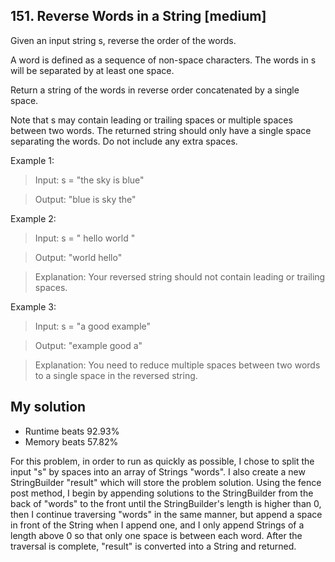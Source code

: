 ## 151. Reverse Words in a String [medium]

Given an input string s, reverse the order of the words.

A word is defined as a sequence of non-space characters. The words in s will be separated by at least one space.

Return a string of the words in reverse order concatenated by a single space.

Note that s may contain leading or trailing spaces or multiple spaces between two words. The returned string should only have a single space separating the words. Do not include any extra spaces.

Example 1:
> Input: s = "the sky is blue"

> Output: "blue is sky the"

Example 2:
> Input: s = "  hello world  "

> Output: "world hello"

> Explanation: Your reversed string should not contain leading or trailing spaces.

Example 3:
> Input: s = "a good   example"

> Output: "example good a"

> Explanation: You need to reduce multiple spaces between two words to a single space in the reversed string.

## My solution
* Runtime beats 92.93%
* Memory beats 57.82%

For this problem, in order to run as quickly as possible, I chose to split the input "s" by spaces into an array of Strings "words". I also
create a new StringBuilder "result" which will store the problem solution. Using the fence post method, I begin by appending solutions to
the StringBuilder from the back of "words" to the front until the StringBuilder's length is higher than 0, then I continue traversing "words"
in the same manner, but append a space in front of the String when I append one, and I only append Strings of a length above 0 so that only one space is between each word. After the traversal is complete, "result" is converted into a String and returned.
